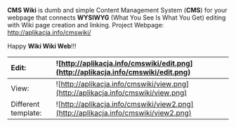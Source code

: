 **CMS Wiki** is dumb and simple Content Management System (**CMS**) for your webpage that connects **WYSIWYG** (What You See Is What You Get) editing with Wiki page creation and linking. Project Webpage: http://aplikacja.info/cmswiki/

Happy **Wiki Wiki Web**!!!

| Edit: | ![http://aplikacja.info/cmswiki/edit.png](http://aplikacja.info/cmswiki/edit.png) |
|:------|:----------------------------------------------------------------------------------|
| View: | ![http://aplikacja.info/cmswiki/view.png](http://aplikacja.info/cmswiki/view.png) |
| Different template: | ![http://aplikacja.info/cmswiki/view2.png](http://aplikacja.info/cmswiki/view2.png) |